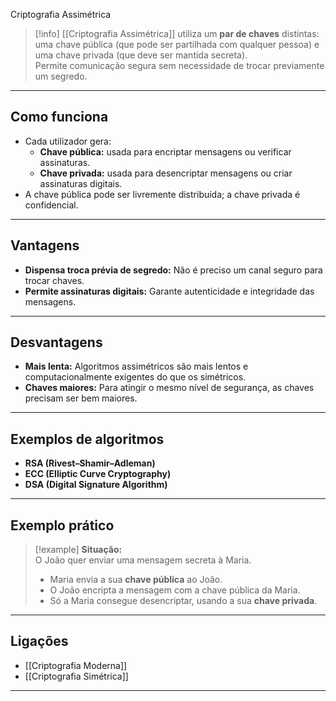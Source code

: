 Criptografia Assimétrica

> [!info]
> [[Criptografia Assimétrica]] utiliza um **par de chaves** distintas: uma chave pública (que pode ser partilhada com qualquer pessoa) e uma chave privada (que deve ser mantida secreta).  
> Permite comunicação segura sem necessidade de trocar previamente um segredo.

---

## Como funciona

- Cada utilizador gera:
    - **Chave pública:** usada para encriptar mensagens ou verificar assinaturas.
    - **Chave privada:** usada para desencriptar mensagens ou criar assinaturas digitais.
- A chave pública pode ser livremente distribuída; a chave privada é confidencial.

---

## Vantagens

- **Dispensa troca prévia de segredo:** Não é preciso um canal seguro para trocar chaves.
- **Permite assinaturas digitais:** Garante autenticidade e integridade das mensagens.

---

## Desvantagens

- **Mais lenta:** Algoritmos assimétricos são mais lentos e computacionalmente exigentes do que os simétricos.
- **Chaves maiores:** Para atingir o mesmo nível de segurança, as chaves precisam ser bem maiores.

---

## Exemplos de algoritmos

- **RSA (Rivest–Shamir–Adleman)**
- **ECC (Elliptic Curve Cryptography)**
- **DSA (Digital Signature Algorithm)**

---

## Exemplo prático

> [!example]
> **Situação:**  
> O João quer enviar uma mensagem secreta à Maria.
> - Maria envia a sua **chave pública** ao João.
> - O João encripta a mensagem com a chave pública da Maria.
> - Só a Maria consegue desencriptar, usando a sua **chave privada**.

---

## Ligações

- [[Criptografia Moderna]]
- [[Criptografia Simétrica]]

---